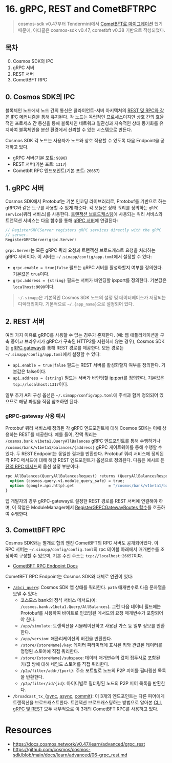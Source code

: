 # 16. gRPC, REST and CometBFTRPC
> cosmos-sdk v0.47부터 Tendermint에서 [CometBFT로 마이그레이션](https://github.com/cosmos/cosmos-sdk/issues/14870) 했기 때문에, 아티클은 cosmos-sdk v0.47, cometbft v0.38 기반으로 작성되었다. 

## 목차 
0. Cosmos SDK의 IPC
1. gRPC 서버 
2. REST 서버 
3. ComettBFT RPC

## 0. Cosmos SDK의 IPC
블록체인 노드에서 노드 간의 통신은 클라이언트-서버 아키텍처의 [REST 및 RPC와 같은 IPC 메커니즘](./14_rpc_basic.md#0-ipcinter-process-communication)을 통해 유지된다. 각 노드는 독립적인 프로세스이지만 상호 간의 효율적인 프로세스 간 통신을 통해 블록체인 네트워크 일관성과 지속적인 상태 동기화를 유지하여 블록체인을 분산 환경에서 신뢰할 수 있는 시스템으로 만든다.

Cosmos SDK 각 노드는 사용자가 노드와 상호 작용할 수 있도록 다음 Endpoint을 공개하고 있다. 
- gRPC 서버(기본 포트: `9090`)
- REST 서버(기본 포트: `1317`)
- Cometbft RPC 엔드포인트(기본 포트: `26657`)

## 1. gRPC 서버 
Cosmos SDK에서 Protobuf는 기본 인코딩 라이브러리로, Protobuf를 기반으로 하는 gRPC와 같은 도구를 사용할 수 있게 해준다. 각 모듈은 상태 쿼리를 정의하는 `gRPC service`(쿼리 서비스)를 사용한다. [트랜잭션 브로드캐스팅](./10_transaction_and_mempool.md#트랜잭션-브로드캐스팅하기)에 사용되는 쿼리 서비스와 트랜잭션 서비스는 다음 함수를 통해 [gRPC 서버](https://github.com/cosmos/cosmos-sdk/blob/v0.47.0/server/types/app.go#L46-L48)에 연결된다:
```go
// RegisterGRPCServer registers gRPC services directly with the gRPC
// server.
RegisterGRPCServer(grpc.Server)
```

`grpc.Server`는 모든 gRPC 쿼리 요청과 트랜잭션 브로드캐스트 요청을 처리하는 gRPC 서버이다. 이 서버는 `~/.simapp/config/app.toml`에서 설정할 수 있다:
- `grpc.enable = true|false` 필드는 gRPC 서버를 활성화할지 여부를 정의한다. 기본값은 `true`이다.
- `grpc.address = {string}` 필드는 서버가 바인딩할 ip:port를 정의한다. 기본값은 `localhost:9090`이다.
> `~/.simapp`은 기본적인 Cosmos SDK 노드의 설정 및 데이터베이스가 저장되는 디렉터리이다. 기본적으로 `~/.{app_name}`으로 설정되어 있다.

## 2. REST 서버
여러 가지 이유로 gRPC를 사용할 수 없는 경우가 존재한다. (예: 웹 애플리케이션을 구축 중이고 브라우저가 gRPC가 구축된 HTTP2를 지원하지 않는 경우), Cosmos SDK는 [gRPC gateway](./14_rpc_basic.md#3-3-grpc-gateway)를 통해 REST 경로를 제공한다. 모든 경로는 `~/.simapp/config/app.toml`에서 설정할 수 있다:
- `api.enable = true|false` 필드는 REST 서버를 활성화할지 여부를 정의한다. 기본값은 false이다.
- `api.address = {string}` 필드는 서버가 바인딩할 ip:port를 정의한다. 기본값은 `tcp://localhost:1317`이다.

일부 추가 API 구성 옵션은 `~/.simapp/config/app.toml`에 주석과 함께 정의되어 있으므로 해당 파일을 직접 참조하면 된다.

### gRPC-gateway 사용 예시
Protobuf 쿼리 서비스에 정의된 각 gRPC 엔드포인트에 대해 Cosmos SDK는 이에 상응하는 REST를 제공한다. 예를 들어, 잔액 쿼리는 `/cosmos.bank.v1beta1.QueryAllBalances` gRPC 엔드포인트를 통해 수행하거나 `/cosmos/bank/v1beta1/balances/{address}` gRPC 게이트웨이를 통해 수행할 수 있다. 두 REST Endpoint는 동일한 결과를 반환한다. Protobuf 쿼리 서비스에 정의된 각 RPC 메서드에 대해 해당 REST 엔드포인트가 옵션으로 정의된다. 다음은 예시로 든 [잔액 RPC 메서드](https://github.com/cosmos/cosmos-sdk/blob/v0.47.0/proto/cosmos/bank/v1beta1/query.proto#L23-L30)의 옵션 설정 부분이다:
```proto
rpc AllBalances(QueryAllBalancesRequest) returns (QueryAllBalancesResponse) {
  option (cosmos.query.v1.module_query_safe) = true;
  option (google.api.http).get               = "/cosmos/bank/v1beta1/balances/{address}";
}
```

앱 개발자의 경우 gRPC-gateway로 설정한 REST 경로를 REST 서버에 연결해야 하며, 이 작업은 ModuleManager에서 [RegisterGRPCGatewayRoutes 함수](https://github.com/cosmos/cosmos-sdk/blob/v0.47.0/types/module/module.go#L56)를 호출하여 수행한다.

## 3. ComettBFT RPC
Cosmos SDK와는 별개로 합의 엔진 CometBFT의 RPC 서버도 공개되어있다. 이 RPC 서버는 `~/.simapp/config/config.toml`의 rpc 테이블 아래에서 매개변수를 조정하여 구성할 수 있으며, 기본 수신 주소는 `tcp://localhost:26657`이다. 
- [CometBFT RPC Endpoint Docs](https://docs.cometbft.com/v0.37/rpc/)

CometBFT RPC Endpoint는 Cosmos SDK와 대체로 연관이 있다: 
- [`/abci_query`](https://docs.cometbft.com/v0.37/rpc/#/ABCI/abci_query): Cosmos SDK 앱 상태를 쿼리한다. `path` 매개변수로 다음 문자열을 보낼 수 있다:
    - 코스모스 bank의 정식 서비스 메서드(예: `/cosmos.bank.v1beta1.Query/AllBalances`). 그런 다음 데이터 필드에는 Protobuf를 사용하여 바이트로 인코딩된 메서드의 요청 매개변수가 포함되어야 한다.
    - `/app/simulate`: 트랜잭션을 시뮬레이션하고 사용된 가스 등 일부 정보를 반환한다.
    - `/app/version`: 애플리케이션의 버전을 반환한다.
    - `/store/{storeName}/key`: 데이터 파라미터에 표시된 키와 관련된 데이터를 명명된 스토어에 직접 쿼리한다.
    - `/store/{storeName}/subspace`: 데이터 매개변수의 값이 접두사로 포함된 키/값 쌍에 대해 네임드 스토어를 직접 쿼리한다.
    - `/p2p/filter/addr/{port}`: 주소 포트별로 노드의 P2P 피어를 필터링한 목록을 반환한다.
    - `/p2p/filter/id/{id}`: 아이디별로 필터링된 노드의 P2P 피어 목록을 반환한다.
- `/broadcast_tx_`{[sync](https://docs.cometbft.com/v0.37/rpc/#/Tx/broadcast_tx_sync), [async](https://docs.cometbft.com/v0.37/rpc/#/Tx/broadcast_tx_async), [commit](https://docs.cometbft.com/v0.37/rpc/#/Tx/broadcast_tx_commit)}: 이 3개의 엔드포인트는 다른 피어에게 트랜잭션을 브로드캐스트한다. 트랜잭션 브로드캐스팅하는 방법으로 알아본 [CLI, gRPC 및 REST](./10_transaction_and_mempool.md#트랜잭션-브로드캐스팅하기) 모두 내부적으로 이 3개의 CometBFT RPC를 사용하고 있다.


# Resources
- https://docs.cosmos.network/v0.47/learn/advanced/grpc_rest
- https://github.com/cosmos/cosmos-sdk/blob/main/docs/learn/advanced/06-grpc_rest.md